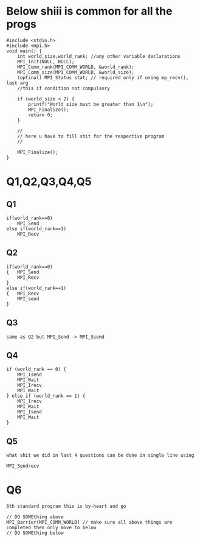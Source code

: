 # Below shiii is common for all the progs

```
#include <stdio.h>
#include <mpi.h>
void main() {
    int world_size,world_rank; //any other variable declarations
    MPI_Init(NULL, NULL);
    MPI_Comm_rank(MPI_COMM_WORLD, &world_rank);
    MPI_Comm_size(MPI_COMM_WORLD, &world_size);
    (optinal) MPI_Status stat; // required only if using mp_recv(), last arg
    //this if condition not compulsory
    
    if (world_size < 2) {
        printf("World size must be greater than 1\n");
        MPI_Finalize();
        return 0;
    }

    //
    // here u have to fill shit for the respective program
    //
    
    MPI_Finalize();
}
```


# Q1,Q2,Q3,Q4,Q5

## Q1
```
if(world_rank==0)
    MPI_Send
else if(world_rank==1)
    MPI_Recv
```

## Q2
```
if(world_rank==0)
{   MPI_Send
    MPI_Recv
}
else if(world_rank==1)
{   MPI_Recv
    MPI_send
}
```

## Q3
    same as Q2 but MPI_Send -> MPI_Ssend

## Q4
```
if (world_rank == 0) {
    MPI_Isend
    MPI_Wait
    MPI_Irecv
    MPI_Wait
} else if (world_rank == 1) {
    MPI_Irecv
    MPI_Wait
    MPI_Isend
    MPI_Wait
}
```

## Q5
    what shit we did in last 4 questions can be done in single line using 
```MPI_Sendrecv```


# Q6

    6th standard program this is by-heart and go
    
```
// DO SOMEthing above
MPI_Barrier(MPI_COMM_WORLD) // make sure all above things are completed then only move to below 
// DO SOMEthing below
```


    

